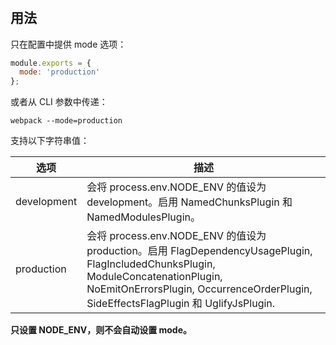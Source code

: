 #

## 用法

只在配置中提供 mode 选项：

```js
module.exports = {
  mode: 'production'
};
```

或者从 CLI 参数中传递：

`webpack --mode=production`

支持以下字符串值：

选项|描述
-|-
development|会将 process.env.NODE_ENV 的值设为 development。启用 NamedChunksPlugin 和 NamedModulesPlugin。
production|会将 process.env.NODE_ENV 的值设为 production。启用 FlagDependencyUsagePlugin, FlagIncludedChunksPlugin, ModuleConcatenationPlugin, NoEmitOnErrorsPlugin, OccurrenceOrderPlugin, SideEffectsFlagPlugin 和 UglifyJsPlugin.

**只设置 NODE_ENV，则不会自动设置 mode。**
